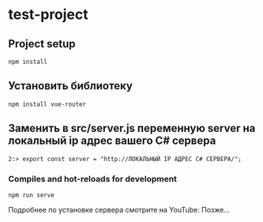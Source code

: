 # test-project

## Project setup
```
npm install
```

## Установить библиотеку
```
npm install vue-router
```

## Заменить в src/server.js переменную server на локальный ip адрес вашего C# сервера
```
2:> export const server = "http://ЛОКАЛЬНЫЙ IP АДРЕС С# СЕРВЕРА/";
```
### Compiles and hot-reloads for development
```
npm run serve
```

Подробнее по установке сервера смотрите на YouTube:
Позже...

